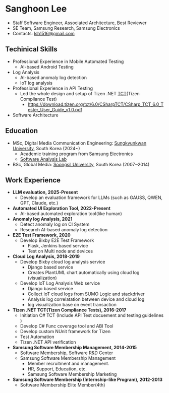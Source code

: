 # Sanghoon Lee
- Staff Software Engineer, Associated Architecture, Best Reviewer
- SE Team, Samsung Research, Samsung Electronics
- Contacts: lsh1516@gmail.com

## Techinical Skills
- Professional Experience in Mobile Automated Testing
  - AI-based Android Testing
- Log Analysis
  - AI-based anomaly log detection
  - IoT log analysis
- Professional Experience in API Testing
  - Led the whole design and setup of Tizen .NET [TCT](https://docs.tizen.org/platform/compliance/compliance-test/)(Tizen Compliance Test)
    - https://download.tizen.org/tct/6.0/CSharpTCT/CSharp_TCT_6.0_Tester_User_Guide_v1.0.pdf
- Software Architecture

## Education
- MSc, Digital Media Communication Engineering: [Sungkyunkwan University](https://www.skku.edu/skku/index.do), South Korea (2024~)
  - Academic training program from Samsung Electronics
  - [Software Analysis Lab](https://sal.skku.edu/home)
- BSc, Global Media: [Soongsil University](https://ssu.ac.kr/), South Korea (2007~2014)

## Work Experience

- **LLM evaluation, 2025-Present**
  - Develop an evaluation framework for LLMs (such as GAUSS, QWEN, GPT, Claude, etc.)
- **Automated UI Exploration Tool, 2022-Present**
  - AI-based automated exploration tool(like human)
- **Anomaly log Analysis, 2021**
  - Detect anomaly log on CI System
  - Research AI-based anomaly log detection
- **E2E Test Framework, 2020**
  - Develop Bixby E2E Test Framework
    - Flask, Jenkins based service
    - Test on Multi node and devices
- **Cloud Log Analysis, 2018-2019**
  - Develop Bixby cloud log analysis service
    - Django based service
    - Creates PlantUML chart automatically using cloud log (visualization)
  - Develop IoT Log Analysis Web service
    - Django based service
    - Collect IoT cloud logs from SUMO Logic and stackdriver
    - Analysis log correlatation between device and cloud log
    - log visualization base on event transaction
- **Tizen .NET TCT(Tizen Compliance Tests), 2016-2017**
  - Initiation C# TCT (Include API Test docuement and testing guidelines )
  - Develop C# Func coverage tool and ABI Tool
  - Develop custom NUnit framework for Tizen
  - Test Automation
  - Tizen .NET API verification
- **Samsung Software Membership Management, 2014-2015**
  - Software Membership, Software R&D Center
  - Samsung Software Membership Management
    - Member recruitment and management.
    - HR, Support, Education, etc.
    - Samsung Software Membership Marketing 
- **Samsung Software Membership (Internship-like Program), 2012-2013**
  - Software Membership Elite Member(4th)
